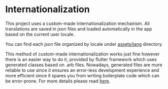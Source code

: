 # Internationalization

This project uses a custom-made internationalization mechanism. All translations are saved in json files and loaded automatically in the app based on the current user locale.

You can find each json file organized by locale under [assets/lang](../assets/lang/) directory.

This method of custom-made internationalization works just fine however there is an easier way to do it, provided by flutter framework which uses generated classes based on .arb files. Nowadays, generated files are more reliable to use since it ensures an error-less development experience and more efficient since it spares you from writing boilerplate code which can be error-prone. For more details please read [here](https://docs.flutter.dev/development/accessibility-and-localization/internationalization).
